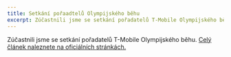 ```yaml
---
title: Setkání pořaadtelů Olympijského běhu
excerpt: Zúčastnili jsme se setkání pořadatelů T-Mobile Olympijského běhu. [Celý článek naleznete na oficiálních stránkách.](http://www.olympijskybeh.cz/poradatele-t-mobile-olympijskeho-behu-2017-obdrzeli-cestne-medaile/)
---
```


Zúčastnili jsme se setkání pořadatelů T-Mobile Olympijského běhu. [Celý článek naleznete na oficiálních stránkách.](http://www.olympijskybeh.cz/poradatele-t-mobile-olympijskeho-behu-2017-obdrzeli-cestne-medaile/)